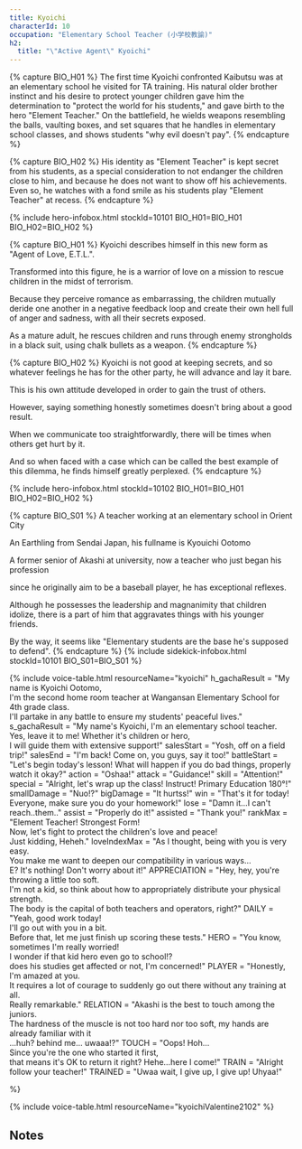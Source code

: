 ```yaml
---
title: Kyoichi
characterId: 10
occupation: "Elementary School Teacher (小学校教諭)"
h2:
  title: "\"Active Agent\" Kyoichi"
---
```


{% capture BIO_H01 %}
The first time Kyoichi confronted Kaibutsu was at an elementary school he visited for TA training. His natural older brother instinct and his desire to protect younger children gave him the determination to "protect the world for his students," and gave birth to the hero "Element Teacher." On the battlefield, he wields weapons resembling the balls, vaulting boxes, and set squares that he handles in elementary school classes, and shows students "why evil doesn't pay".
{% endcapture %}

{% capture BIO_H02 %}
His identity as  "Element Teacher" is kept secret from his students, as a special consideration to not endanger the children close to him, and because he does not want to show off his achievements. Even so, he watches with a fond smile as his students play "Element Teacher" at recess.
{% endcapture %}

{% include hero-infobox.html stockId=10101 BIO_H01=BIO_H01 BIO_H02=BIO_H02 %}

{% capture BIO_H01 %}
Kyoichi describes himself in this new form as "Agent of Love, E.T.L.".

Transformed into this figure, he is a warrior of love on a mission to rescue children in the midst of terrorism.

Because they perceive romance as embarrassing, the children mutually deride one another in a negative feedback loop and create their own hell full of anger and sadness, with all their secrets exposed. 

As a mature adult, he rescues children and runs through enemy strongholds in a black suit, using chalk bullets as a weapon.
{% endcapture %}

{% capture BIO_H02 %}
Kyoichi is not good at keeping secrets, and so whatever feelings he has for the other party, he will advance and lay it bare.

This is his own attitude developed in order to gain the trust of others.

However, saying something honestly sometimes doesn't bring about a good result.

When we communicate too straightforwardly, there will be times when others get hurt by it.

And so when faced with a case which can be called the best example of this dilemma, he finds himself greatly perplexed.
{% endcapture %}

{% include hero-infobox.html stockId=10102 BIO_H01=BIO_H01 BIO_H02=BIO_H02 %}

{% capture BIO_S01 %}
A teacher working at an elementary school in Orient City

An Earthling from Sendai Japan, his fullname is Kyouichi Ootomo

A former senior of Akashi at university, now a teacher who just began his profession

since he originally aim to be a baseball player, he has exceptional reflexes.

Although he possesses the leadership and magnanimity that children idolize, there is a part of him that aggravates things with his younger friends.

By the way, it seems like "Elementary students are the base he's supposed to defend".
{% endcapture %}
{% include sidekick-infobox.html stockId=10101 BIO_S01=BIO_S01 %}

{% include voice-table.html resourceName="kyoichi"
h_gachaResult = "My name is Kyoichi Ootomo, <br>I'm the second home room teacher at Wangansan Elementary School for 4th grade class.<br>I'll partake in any battle to ensure my students' peaceful lives."
s_gachaResult = "My name's Kyoichi, I'm an elementary school teacher.<br>Yes, leave it to me! Whether it's children or hero,<br>I will guide them with extensive support!"
salesStart = "Yosh, off on a field trip!"
salesEnd = "I'm back! Come on, you guys, say it too!"
battleStart = "Let's begin today's lesson! What will happen if you do bad things, properly watch it okay?"
action = "Oshaa!"
attack = "Guidance!"
skill = "Attention!"
special = "Alright, let's wrap up the class! Instruct! Primary Education 180°!"
smallDamage = "Nuo!?"
bigDamage = "It hurtss!"
win = "That's it for today! Everyone, make sure you do your homework!"
lose = "Damn it…I can't reach..them.."
assist = "Properly do it!"
assisted = "Thank you!"
rankMax = "Element Teacher! Strongest Form!<br>Now, let's fight to protect the children's love and peace!<br>Just kidding, Heheh."
loveIndexMax = "As I thought, being with you is very easy.<br>You make me want to deepen our compatibility in various ways…<br>E? It's nothing! Don't worry about it!"
APPRECIATION = "Hey, hey, you're throwing a little too soft.<br>I'm not a kid, so think about how to appropriately distribute your physical strength.<br>The body is the capital of both teachers and operators, right?"
DAILY = "Yeah, good work today!<br>I'll go out with you in a bit.<br>Before that, let me just finish up scoring these tests."
HERO = "You know, sometimes I'm really worried!<br>I wonder if that kid hero even go to school!?<br>does his studies get affected or not, I'm concerned!"
PLAYER = "Honestly, I'm amazed at you.<br>It requires a lot of courage to suddenly go out there without any training at all.<br>Really remarkable."
RELATION = "Akashi is the best to touch among the juniors.<br>The hardness of the muscle is not too hard nor too soft, my hands are already familiar with it<br>...huh? behind me... uwaaa!?"
TOUCH = "Oops! Hoh…<br>Since you're the one who started it first,<br>that means it's OK to return it right? Hehe…here I come!"
TRAIN = "Alright follow your teacher!"
TRAINED = "Uwaa wait, I give up, I give up! Uhyaa!"

%}

{% include voice-table.html resourceName="kyoichiValentine2102"
%}

## Notes

